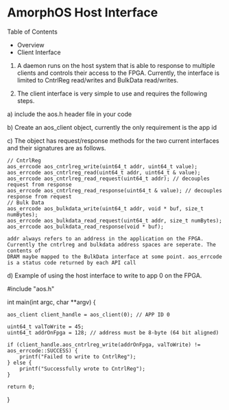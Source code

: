 # AmorphOS Host Interface

Table of Contents
- Overview
- Client Interface

1. A daemon runs on the host system that is able to response to multiple clients and controls their access to the FPGA. Currently,
the interface is limited to CntrlReg read/writes and BulkData read/writes.

2. The client interface is very simple to use and requires the following steps.

a) include the aos.h header file in your code

b) Create an aos_client object, currently the only requirement is the app id

c) The object has request/response methods for the two current interfaces and their signatures are as follows.

    // CntrlReg
    aos_errcode aos_cntrlreg_write(uint64_t addr, uint64_t value);
    aos_errcode aos_cntrlreg_read(uint64_t addr, uint64_t & value);
    aos_errcode aos_cntrlreg_read_request(uint64_t addr); // decouples request from response
    aos_errcode aos_cntrlreg_read_response(uint64_t & value); // decouples response from request
    // Bulk Data
    aos_errcode aos_bulkdata_write(uint64_t addr, void * buf, size_t numBytes);
    aos_errcode aos_bulkdata_read_request(uint64_t addr, size_t numBytes);
    aos_errcode aos_bulkdata_read_response(void * buf);

    addr always refers to an address in the application on the FPGA. Currently the cntrlreg and bulkdata address spaces are seperate. The contents of
    DRAM maybe mapped to the BulkData interface at some point. aos_errcode is a status code returned by each API call
    
d) Example of using the host interface to write to app 0 on the FPGA.

#include "aos.h"

int main(int argc, char **argv) {

    aos_client client_handle = aos_client(0); // APP ID 0

    uint64_t valToWrite = 45;  
    uint64_t addrOnFpga = 128; // address must be 8-byte (64 bit aligned)
      
    if (client_handle.aos_cntrlreg_write(addrOnFpga, valToWrite) != aos_errcode::SUCCESS) {
        printf("Failed to write to CntrlReg");
    } else {
        printf("Successfully wrote to CntrlReg");
    }

    return 0;
}

